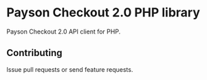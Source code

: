 # Payson Checkout 2.0 PHP library

Payson Checkout 2.0 API client for PHP.


## Contributing

Issue pull requests or send feature requests.